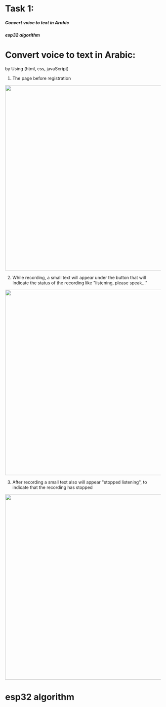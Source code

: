 # Task 1:
##### Convert voice to text in Arabic
##### esp32 algorithm



#  Convert voice to text in Arabic:
by Using (html, css, javaScript) 
 1. The page  before registration 
<img src= "https://user-images.githubusercontent.com/107882994/177889035-418c9cdf-a7df-4d22-a9aa-1e50de6aed7b.png" width="600">

 2. While recording, a small text will appear under the button  that will Indicate the status of the recording like  "listening, please speak..." 
<img src= "https://user-images.githubusercontent.com/107882994/177889090-1f1cb778-7277-4ff5-be28-dc64759a0653.png" width="600">

 3. After recording a small text also will appear "stopped listening", to indicate that the recording has stopped
<img src= "https://user-images.githubusercontent.com/107882994/177889139-400bd711-91bc-4a12-a0d6-74291a4204b3.png" width="600">




# esp32 algorithm

